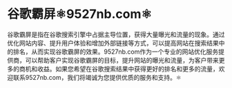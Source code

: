 # 谷歌霸屏⚛️9527nb.com⚛️

谷歌霸屏是指在谷歌搜索引擎中占据主导位置，获得大量曝光和流量的现象。通过优化网站内容、提升用户体验和增加外部链接等方式，可以提高网站在搜索结果中的排名，从而实现谷歌霸屏的效果。9527nb.com作为一个专业的网站优化服务提供商，可以帮助客户实现谷歌霸屏的目标，提升网站的曝光和流量，为客户带来更多的商机和收益。如果您希望在谷歌搜索结果中获得更好的排名和更多的流量，欢迎联系9527nb.com，我们将竭诚为您提供优质的服务和支持。⚛️